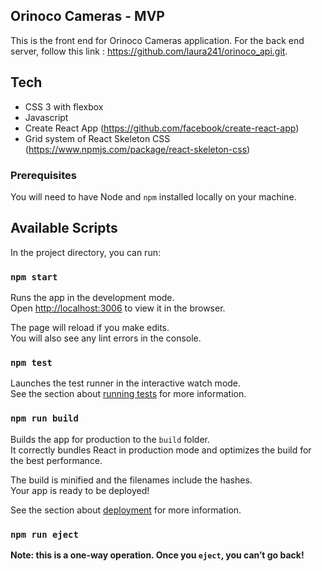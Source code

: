 ## Orinoco Cameras - MVP

This is the front end for Orinoco Cameras application. 
For the back end server, follow this link : https://github.com/laura241/orinoco_api.git.

## Tech

* CSS 3 with flexbox
* Javascript
* Create React App (https://github.com/facebook/create-react-app)
* Grid system of React Skeleton CSS (https://www.npmjs.com/package/react-skeleton-css)


### Prerequisites ###

You will need to have Node and `npm` installed locally on your machine.


## Available Scripts

In the project directory, you can run:

### `npm start`

Runs the app in the development mode.<br />
Open [http://localhost:3006](http://localhost:3006) to view it in the browser.

The page will reload if you make edits.<br />
You will also see any lint errors in the console.

### `npm test`

Launches the test runner in the interactive watch mode.<br />
See the section about [running tests](https://facebook.github.io/create-react-app/docs/running-tests) for more information.

### `npm run build`

Builds the app for production to the `build` folder.<br />
It correctly bundles React in production mode and optimizes the build for the best performance.

The build is minified and the filenames include the hashes.<br />
Your app is ready to be deployed!

See the section about [deployment](https://facebook.github.io/create-react-app/docs/deployment) for more information.

### `npm run eject`

**Note: this is a one-way operation. Once you `eject`, you can’t go back!**


